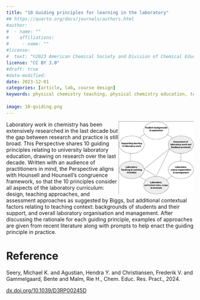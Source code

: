 ```yaml
---
title: "10 Guiding principles for learning in the laboratory"
## https://quarto.org/docs/journals/authors.html
#author:
#  - name: ""
#    affiliations:
#     - name: ""
#license:
#  text: "©2023 American Chemical Society and Division of Chemical Education, Inc."
license: "CC BY 3.0"
#draft: true
#date-modified:
date: 2023-12-01
categories: [article, lab, course design]
keywords: physical chemistry teaching, physical chemistry education, teaching resources

image: 10-guiding.png
---
```

<img src="10-guiding.png" width="40%" align="right"/>

Laboratory work in chemistry has been extensively researched in the last decade but the gap between research and practice is still broad. This Perspective shares 10 guiding principles relating to university laboratory education, drawing on research over the last decade. Written with an audience of practitioners in mind, the Perspective aligns with Hounsell and Hounsell&rsquo;s congruence framework, so that the 10 principles consider all aspects of the laboratory curriculum: design, teaching approaches, and assessment approaches as suggested by Biggs, but additional contextual factors relating to teaching context: backgrounds of students and their support, and overall laboratory organisation and management. After discussing the rationale for each guiding principle, examples of approaches are given from recent literature along with prompts to help enact the guiding principle in practice.


# Reference

Seery, Michael K. and Agustian, Hendra Y. and Christiansen, Frederik V. and Gammelgaard, Bente and Malm, Rie H., Chem. Educ. Res. Pract., 2024.

[dx.doi.org/10.1039/D3RP00245D](https://dx.doi.org/10.1039/D3RP00245D)

